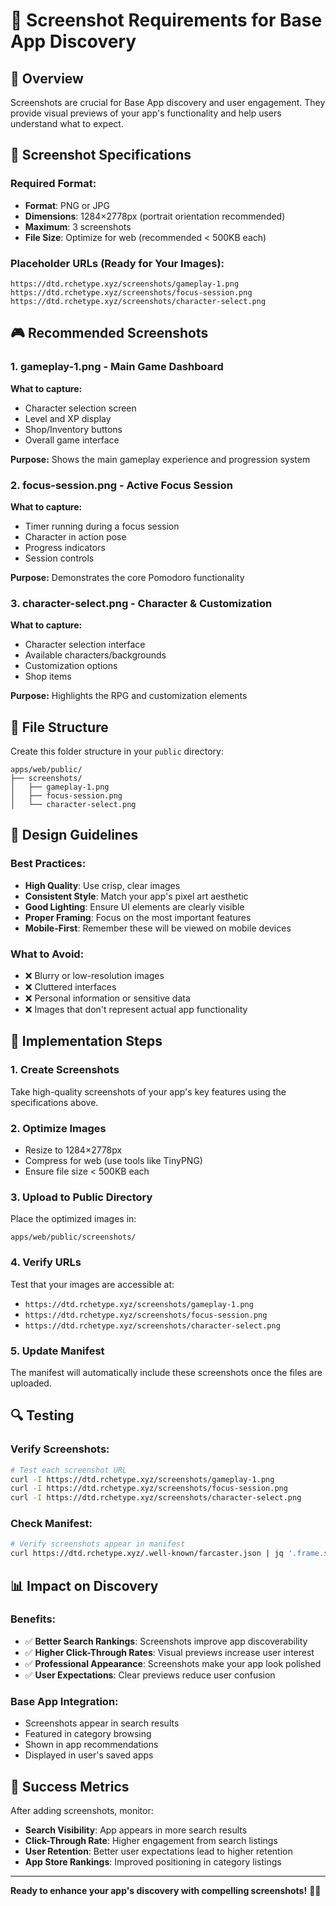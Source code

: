 # 📸 Screenshot Requirements for Base App Discovery

## 🎯 Overview

Screenshots are crucial for Base App discovery and user engagement. They provide visual previews of your app's functionality and help users understand what to expect.

## 📱 Screenshot Specifications

### **Required Format:**
- **Format**: PNG or JPG
- **Dimensions**: 1284×2778px (portrait orientation recommended)
- **Maximum**: 3 screenshots
- **File Size**: Optimize for web (recommended < 500KB each)

### **Placeholder URLs (Ready for Your Images):**
```
https://dtd.rchetype.xyz/screenshots/gameplay-1.png
https://dtd.rchetype.xyz/screenshots/focus-session.png
https://dtd.rchetype.xyz/screenshots/character-select.png
```

## 🎮 Recommended Screenshots

### **1. gameplay-1.png - Main Game Dashboard**
**What to capture:**
- Character selection screen
- Level and XP display
- Shop/Inventory buttons
- Overall game interface

**Purpose:** Shows the main gameplay experience and progression system

### **2. focus-session.png - Active Focus Session**
**What to capture:**
- Timer running during a focus session
- Character in action pose
- Progress indicators
- Session controls

**Purpose:** Demonstrates the core Pomodoro functionality

### **3. character-select.png - Character & Customization**
**What to capture:**
- Character selection interface
- Available characters/backgrounds
- Customization options
- Shop items

**Purpose:** Highlights the RPG and customization elements

## 📂 File Structure

Create this folder structure in your `public` directory:

```
apps/web/public/
├── screenshots/
│   ├── gameplay-1.png
│   ├── focus-session.png
│   └── character-select.png
```

## 🎨 Design Guidelines

### **Best Practices:**
- **High Quality**: Use crisp, clear images
- **Consistent Style**: Match your app's pixel art aesthetic
- **Good Lighting**: Ensure UI elements are clearly visible
- **Proper Framing**: Focus on the most important features
- **Mobile-First**: Remember these will be viewed on mobile devices

### **What to Avoid:**
- ❌ Blurry or low-resolution images
- ❌ Cluttered interfaces
- ❌ Personal information or sensitive data
- ❌ Images that don't represent actual app functionality

## 🚀 Implementation Steps

### **1. Create Screenshots**
Take high-quality screenshots of your app's key features using the specifications above.

### **2. Optimize Images**
- Resize to 1284×2778px
- Compress for web (use tools like TinyPNG)
- Ensure file size < 500KB each

### **3. Upload to Public Directory**
Place the optimized images in:
```
apps/web/public/screenshots/
```

### **4. Verify URLs**
Test that your images are accessible at:
- `https://dtd.rchetype.xyz/screenshots/gameplay-1.png`
- `https://dtd.rchetype.xyz/screenshots/focus-session.png`
- `https://dtd.rchetype.xyz/screenshots/character-select.png`

### **5. Update Manifest**
The manifest will automatically include these screenshots once the files are uploaded.

## 🔍 Testing

### **Verify Screenshots:**
```bash
# Test each screenshot URL
curl -I https://dtd.rchetype.xyz/screenshots/gameplay-1.png
curl -I https://dtd.rchetype.xyz/screenshots/focus-session.png
curl -I https://dtd.rchetype.xyz/screenshots/character-select.png
```

### **Check Manifest:**
```bash
# Verify screenshots appear in manifest
curl https://dtd.rchetype.xyz/.well-known/farcaster.json | jq '.frame.screenshotUrls'
```

## 📊 Impact on Discovery

### **Benefits:**
- ✅ **Better Search Rankings**: Screenshots improve app discoverability
- ✅ **Higher Click-Through Rates**: Visual previews increase user interest
- ✅ **Professional Appearance**: Screenshots make your app look polished
- ✅ **User Expectations**: Clear previews reduce user confusion

### **Base App Integration:**
- Screenshots appear in search results
- Featured in category browsing
- Shown in app recommendations
- Displayed in user's saved apps

## 🎯 Success Metrics

After adding screenshots, monitor:
- **Search Visibility**: App appears in more search results
- **Click-Through Rate**: Higher engagement from search listings
- **User Retention**: Better user expectations lead to higher retention
- **App Store Rankings**: Improved positioning in category listings

---

**Ready to enhance your app's discovery with compelling screenshots!** 📸✨
